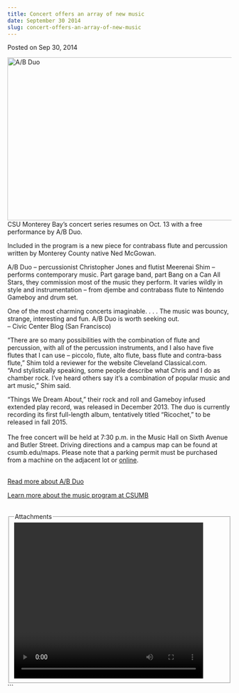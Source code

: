 ```yaml
---
title: Concert offers an array of new music
date: September 30 2014
slug: concert-offers-an-array-of-new-music
---
```


 



<span class="date">Posted on Sep 30, 2014    </span>
<p><img alt="A/B Duo" src="https://news.csumb.edu/sites/default/files/65/attachments/news/images/ab_duo_for_web.jpg" style="width:550px; height:366px; float:left"/></p>
<p>CSU Monterey Bay&#x2019;s concert series resumes on Oct. 13 with a free
performance by A/B Duo.</p>
<p>Included in the program is a new piece for contrabass flute and
percussion written by Monterey County native Ned McGowan.</p>
<p>A/B Duo &#x2013; percussionist Christopher Jones and flutist Meerenai
Shim &#x2013; performs contemporary music. Part garage band, part Bang on
a Can All Stars, they commission most of the music they perform. It
varies wildly in style and instrumentation &#x2013; from djembe and
contrabass flute to Nintendo Gameboy and drum set.</p>
<p class="pullquote">One of the most charming concerts imaginable.
. . . The music was bouncy, strange, interesting and fun. A/B Duo
is worth seeking out.<br>
&#x2013; Civic Center Blog (San Francisco)</br></p>
<p>&#x201C;There are so many possibilities with the combination of flute
and percussion, with all of the percussion instruments, and I also
have five flutes that I can use &#x2013; piccolo, flute, alto flute, bass
flute and contra-bass flute,&#x201D; Shim told a reviewer for the website
Cleveland Classical.com.<br>
&#x201C;And stylistically speaking, some people describe what Chris and I
do as chamber rock. I&#x2019;ve heard others say it&#x2019;s a combination of
popular music and art music,&#x201D; Shim said.</br></p>
<p>&#x201C;Things We Dream About,&#x201D; their rock and roll and Gameboy infused
extended play record, was released in December 2013. The duo is
currently recording its first full-length album, tentatively titled
&#x201C;Ricochet,&#x201D; to be released in fall 2015.<br>
<br>
The free concert will be held at 7:30 p.m. in the Music Hall on
Sixth Avenue and Butler Street. Driving directions and a campus map
can be found at csumb.edu/maps. Please note that a parking permit
must be purchased from a machine on the adjacent lot or <a href="https://parking.csumb.edu/buy-permit" rel="nofollow">online</a>.</br></br></p>
<p><a href="https://abduo.net" rel="nofollow">Read more about A/B
Duo</a></p>
<p><a href="https://mpa.csumb.edu" rel="nofollow">Learn more about
the music program at CSUMB</a><br>
&#xA0;</br></p>
<fieldset class="fieldgroup group-attachments">
<legend>Attachments</legend>
<div class="field field-type-emvideo field-field-attach-video">
<div class="field-items">
<div class="field-item odd">
<div class="emvideo emvideo-video emvideo-youtube">
<div class="emfield-emvideo emfield-emvideo-youtube">
<div id="emvideo-youtube-flash-wrapper-1">
<!--<object type="application/x-shockwave-flash" height="350" width="425" data="https://www.youtube.com/v/FVrJK6c9h78&amp;rel=0&amp;enablejsapi=1&amp;playerapiid=ytplayer&amp;fs=1" id="emvideo-youtube-flash-1">
          <param name="movie" value="https://www.youtube.com/v/FVrJK6c9h78&amp;rel=0&amp;enablejsapi=1&amp;playerapiid=ytplayer&amp;fs=1" />
          <param name="allowScriptAccess" value="sameDomain"/>
          <param name="quality" value="best"/>
          <param name="allowFullScreen" value="true"/>
          <param name="bgcolor" value="#FFFFFF"/>
          <param name="scale" value="noScale"/>
          <param name="salign" value="TL"/>
          <param name="FlashVars" value="playerMode=embedded" />
          <param name="wmode" value="transparent" />
        </object>-->
<video controls="" width="425" height="350">
</video></div></div></div></div></div></div></fieldset>
```
